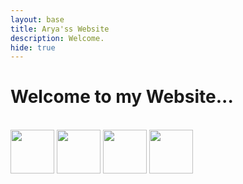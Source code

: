 ```yaml
---
layout: base
title: Arya'ss Website
description: Welcome.
hide: true
---
```

<h1>Welcome to my Website...</h1>
<br>
<link href="https://fonts.googleapis.com/css?family=Press+Start+2P" rel="stylesheet">

<div class="sky">
	<div class="scorebar">
		<style>
			.topline-mario{position:absolute;}
			.topline-world{position:absolute; left:55%;}
			.topline-time{position:absolute; left: 85%;}
			{position:absolute; top: 90px;}
			.bottomline-coin{position:absolute; top: 80px; left:30%;}
			.bottomline-world{position:absolute; top: 90px; left:55.7%;}
			.bottomline-time{position:absolute; top: 90px; left:85.5%;}
		</style>
		
			
</div>
<div class="ground">
	<div class="skyblocks">
		<img class="brick" src="https://raw.githubusercontent.com/LantareCode/random-this-and-thats/master/CSS/SuperMario-Animation/images/Bricks.gif" height="70px;">
		<img class="brick" src="https://raw.githubusercontent.com/LantareCode/random-this-and-thats/master/CSS/SuperMario-Animation/images/QuestionBlock.gif" height="70px;">
		<img class="brick" src="https://raw.githubusercontent.com/LantareCode/random-this-and-thats/master/CSS/SuperMario-Animation/images/Bricks.gif" height="70px;">
		<img class="brick" src="https://raw.githubusercontent.com/LantareCode/random-this-and-thats/master/CSS/SuperMario-Animation/images/Bricks.gif" height="70px;">
	</div>


</div>
<html lang="en">
<head>
    <meta charset="UTF-8">
    <meta name="viewport" content="width=device-width, initial-scale=1.0">
    <title>Moving Image</title>
    <style>
        /* Container to hold the image */
        .container {
            width: 100vw;
            height: 18vh;
            overflow: hidden;
            position: relative;
        }

        /* Image styling */
        .moving-img {
            width: 125px;
            position: absolute;
            top: 50%; /* Center vertically */
            left: -100px; /* Start off screen */
            transform: translateY(-50%);
            animation: moveAcross 5s linear infinite;
        }

        /* Animation */
        @keyframes moveAcross {
            0% {
                left: -100px; /* Start off screen on the left */
            }
            100% {
                left: 100vw; /* Move to the right side of the screen */
            }
        }
    </style>
</head>
    <div class="container">
        <img src="{{site.baseurl}}/images/mario.gif" alt="Moving Image" class="moving-img">
    </div>
</html>



<table>
    <tr>
        <td width = "150"><img src="{{site.baseurl}}/images/india.png" height="70" title="Pair" alt=""></td>
        <td><a href="index_submenu.html">Valorant Blog(MiniProject)</a></td>
        <td><a href="{{site.baseurl}}/pair/habits">Future Submenu 2</a></td>
        <td><a href="{{site.baseurl}}/pair/habits">Future Submenu 3</a></td>
    </tr>
</table>


<!--tag>
<main>
  <h1>The Most Popular Computer Languages:</h1>
  <a href="https://www.coursera.org/articles/popular-programming-languages">Source</a>
  

  <article>
    <h3>1. JavaScipt</h3>
   
  </article>

  <article>
    <h3>2. HTML/CSS</h3>
    
  </article>

  <article>
    <h3>3. Python</h3>
   
  </article>
</main>
-->